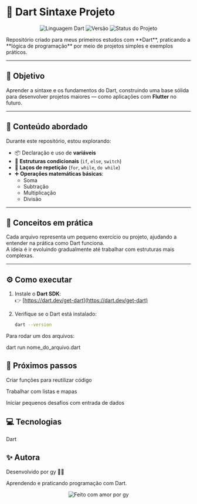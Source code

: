  # 🦋 Dart Sintaxe Projeto
<p align="center">
  <img src="https://img.shields.io/badge/language-Dart-blue.svg" alt="Linguagem Dart">
  <img src="https://img.shields.io/badge/version-1.0.0-lightgrey.svg" alt="Versão">
  <img src="https://img.shields.io/badge/status-Em%20Desenvolvimento-yellow.svg" alt="Status do Projeto">
</p>
Repositório criado para meus primeiros estudos com **Dart**, praticando a **lógica de programação** por meio de projetos simples e exemplos práticos.

---

## 🎯 Objetivo

Aprender a sintaxe e os fundamentos do Dart, construindo uma base sólida para desenvolver projetos maiores — como aplicações com **Flutter** no futuro.

---

## 📘 Conteúdo abordado

Durante este repositório, estou explorando:

- 📦 Declaração e uso de **variáveis**
- 🔄 **Estruturas condicionais** (`if`, `else`, `switch`)
- 🔁 **Laços de repetição** (`for`, `while`, `do while`)
- ➕ **Operações matemáticas básicas**:
  - Soma  
  - Subtração  
  - Multiplicação  
  - Divisão

---

## 🧠 Conceitos em prática

Cada arquivo representa um pequeno exercício ou projeto, ajudando a entender na prática como Dart funciona.  
A ideia é ir evoluindo gradualmente até trabalhar com estruturas mais complexas.

---

## ⚙️ Como executar

1. Instale o **Dart SDK**:  
   👉 [https://dart.dev/get-dart](https://dart.dev/get-dart)

2. Verifique se o Dart está instalado:
   ```bash
   dart --version

Para rodar um dos arquivos:

dart run nome_do_arquivo.dart

## 🚀 Próximos passos

Criar funções para reutilizar código

Trabalhar com listas e mapas

Iniciar pequenos desafios com entrada de dados

## 💻 Tecnologias

Dart

## ✨ Autora

Desenvolvido por gy 👩‍💻

Aprendendo e praticando programação com Dart.

<p align="center"> <img src="https://img.shields.io/badge/feito%20com%20💙-por%20gy-blue" alt="Feito com amor por gy"> </p> 



